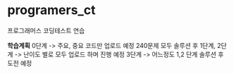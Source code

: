 # programers_ct
프로그래머스 코딩테스트 연습

**학습계획**
0단계 -> 주요, 중요 코드만 업로드 예정 240문제 모두 솔루션 후 
1단계, 2단계 -> 난이도 별로 모두 업로드 하며 진행 예정
3단계 -> 어느정도 1,2 단계 솔루션 후 도전 예정
